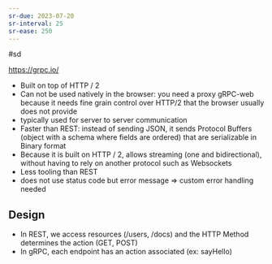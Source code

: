 ```yaml
---
sr-due: 2023-07-20
sr-interval: 25
sr-ease: 250
---
```


#sd

https://grpc.io/

- Built on top of HTTP / 2
- Can not be used natively in the browser: you need a proxy gRPC-web because it needs fine grain control over HTTP/2 that the browser usually does not provide
- typically used for server to server communication
- Faster than REST: instead of sending JSON, it sends Protocol Buffers (object with a schema where fields are ordered) that are serializable in Binary format
- Because it is built on HTTP / 2, allows streaming (one and bidirectional), without having to rely on another protocol such as Websockets
- Less tooling than REST
- does not use status code but error message => custom error handling needed

## Design

- In REST, we access resources (/users, /docs) and the HTTP Method determines the action (GET, POST)
- In gRPC, each endpoint has an action associated (ex: sayHello)
